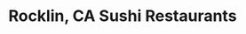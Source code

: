 ---
layout: city
title: Rocklin, CA Sushi Restaurants
permalink: /california/rocklin/
stateAbbr: CA
stateName: California
cityName: Rocklin

---